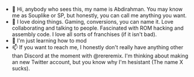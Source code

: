 - 👋 Hi, anybody who sees this, my name is Abdirahman. You may know me as Souplike or SP, but honestly, you can call me anything you want. 
- 👀 I love doing things. Gaming, conversions, you can name it. Love collaborating and talking to people. Fascinated with ROM hacking and assembly code. I love all sorts of franchises (if it isn't bad).
- 🌱 I'm just learning how to mod 
- 📫 If you want to reach me, I honestly don't really have anything other than Discord at the moment with @rereremix. I'm thinking about making an new Twitter account, but you know why I'm hesistant (The name X sucks).

<!---
AbdirahmanSP/AbdirahmanSP is a ✨ special ✨ repository because its `README.md` (this file) appears on your GitHub profile.
You can click the Preview link to take a look at your changes.
--->
